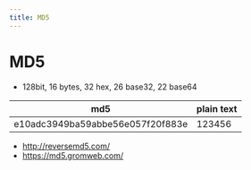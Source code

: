 ```yaml
---
title: MD5
---
```


# MD5

- 128bit, 16 bytes, 32 hex, 26 base32, 22 base64

| md5                              | plain text |
| -------------------------------- | ---------- |
| e10adc3949ba59abbe56e057f20f883e | 123456     |

- http://reversemd5.com/
- https://md5.gromweb.com/
